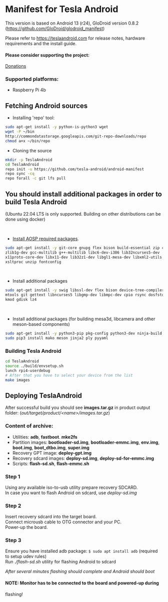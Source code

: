 # Manifest for Tesla Android

This version is based on Android 13 (r24), GloDroid version 0.8.2 (https://github.com/GloDroid/glodroid_manifest)

Please refer to https://teslaandroid.com for release notes, hardware requirements and the install guide.

#### Please consider supporting the project: 

[Donations](https://teslaandroid.com/donations)

### Supported platforms:
- Raspberry Pi 4b

## Fetching Android sources
- Installing 'repo' tool:
```bash
sudo apt-get install -y python-is-python3 wget
wget -P ~/bin 
http://commondatastorage.googleapis.com/git-repo-downloads/repo
chmod a+x ~/bin/repo
```

- Cloning the source
```bash
mkdir -p TeslaAndroid
cd TeslaAndroid
repo init -u https://github.com/tesla-android/android-manifest
repo sync -cq
repo forall -c git lfs pull
```

## You should install additional packages in order to build Tesla Android
(Ubuntu 22.04 LTS is only supported. Building on other distributions can 
be done using docker)

<br/>

- [Install AOSP required 
packages](https://source.android.com/setup/build/initializing).
```bash
sudo apt-get install -y git-core gnupg flex bison build-essential zip curl 
zlib1g-dev gcc-multilib g++-multilib libc6-dev-i386 lib32ncurses5-dev 
x11proto-core-dev libx11-dev lib32z1-dev libgl1-mesa-dev libxml2-utils 
xsltproc unzip fontconfig
```

<br/>

- Install additional packages
```bash
sudo apt-get install -y swig libssl-dev flex bison device-tree-compiler 
mtools git gettext libncurses5 libgmp-dev libmpc-dev cpio rsync dosfstools 
kmod gdisk lz4
```

<br/>

- Install additional packages (for building mesa3d, libcamera and other 
meson-based components)
```bash
sudo apt-get install -y python3-pip pkg-config python3-dev ninja-build
sudo pip3 install mako meson jinja2 ply pyyaml
```

### Building Tesla Android
```bash
cd TeslaAndroid
source ./build/envsetup.sh
lunch rpi4-userdebug
# After that you have to select your device from the list
make images
```
  
## Deploying TeslaAndroid

After successful build you should see **images.tar.gz** in product output 
folder: 
(*out/target/product/<name\>/images.tar.gz*)  
  
### Content of archive:
* Utilities: **adb**, **fastboot**. **mke2fs**  
* Partition images: **bootloader-sd.img**, **bootloader-emmc.img**, 
**env.img**, **boot.img**, **boot_dtbo.img**, **super.img**  
* Recovery GPT image: **deploy-gpt.img**  
* Recovery sdcard images: **deploy-sd.img**, **deploy-sd-for-emmc.img**  
* Scripts: **flash-sd.sh**, **flash-emmc.sh**  
  
### Step 1
Using any available iso-to-usb utility prepare recovery SDCARD.  
In case you want to flash Android on sdcard, use *deploy-sd.img*  
  
### Step 2
Insert recovery sdcard into the target board.  
Connect microusb cable to OTG connector and your PC.  
Power-up the board.  
  
### Step 3
Ensure you have installed adb package: ```$ sudo apt install adb``` 
(required to setup udev rules)  
Run .*/flash-sd.sh* utility for flashing Android to sdcard
  
*After several minutes flashing should complete and Android should boot*  
  
#### NOTE: Monitor has to be connected to the board and powered-up during 
flashing!
  
